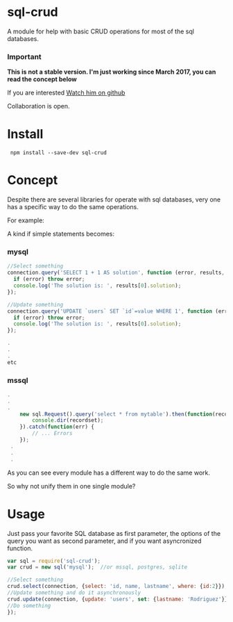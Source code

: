 # sql-crud    
A module for help with basic CRUD operations for most of the sql databases.
    

### Important    

**This is not a stable version. I'm just working since March 2017, you can read the concept below**    

If you are interested [Watch him on github](https://github.com/cesarodriguez4/sql-crud)      
  
Collaboration is open.

# Install
`` npm install --save-dev sql-crud``

# Concept
Despite there are several libraries for operate with sql databases, very one has a specific way to do the same operations.    

For example:

A  kind if simple statements becomes:

### mysql
```javascript 
//Select something
connection.query('SELECT 1 + 1 AS solution', function (error, results, fields) {
  if (error) throw error;
  console.log('The solution is: ', results[0].solution);
});

//Update something
connection.query('UPDATE `users` SET `id`=value WHERE 1', function (error, results, fields) {
  if (error) throw error;
  console.log('The solution is: ', results[0].solution);
});

.
.
.
etc
```

### mssql
```javascript
.
.
.
    new sql.Request().query('select * from mytable').then(function(recordset) {
        console.dir(recordset);
    }).catch(function(err) {
        // ... Errors
    });
 .
 .
 .

```
As you can see every module has a different way to do the same work.    

So why not unify them in one single module?

# Usage
Just pass your favorite SQL database as first parameter, the options of the query you want as second parameter, and if you want asyncronized  function.
```javascript
var sql = require('sql-crud');
var crud = new sql('mysql');  //or mssql, postgres, sqlite

//Select something
crud.select(connection, {select: 'id, name, lastname', where: {id:2}});
//Update something and do it asynchronously
crud.update(connection, {update: 'users', set: {lastname: 'Rodriguez'}}, function(error, results) {
//Do something
});
```








